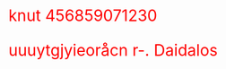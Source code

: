 knut 456859071230

uuuytgjyieoråcn r-.
Daidalos


<style>
	p {
		font-size: 2em;
		color: red;
	}

	:global(main.wip-a-knot article) {
		min-height: 100vh;
	}
</style>
